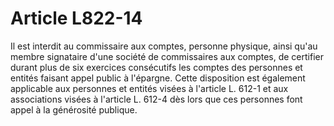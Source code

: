 # Article L822-14

Il est interdit au commissaire aux comptes, personne physique, ainsi qu'au membre signataire d'une société de commissaires aux comptes, de certifier durant plus de six exercices consécutifs les comptes des personnes et entités faisant appel public à l'épargne.   Cette disposition est également applicable aux personnes et entités visées à l'article L. 612-1 et aux associations visées à l'article L. 612-4 dès lors que ces personnes font appel à la générosité publique.
